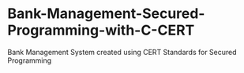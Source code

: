 # Bank-Management-Secured-Programming-with-C-CERT
Bank Management System created using CERT Standards for Secured Programming
